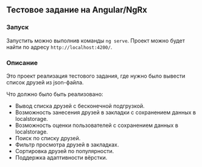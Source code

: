 ## Тестовое задание на Angular/NgRx

### Запуск

Запустить можно выполнив команды `ng serve`.
Проект можно будет найти по адресу `http://localhost:4200/`.  
 
### Описание

Это проект реализация тестового задания, где нужно было вывести список друзей из json-файла.

Что должно было быть реализовано:

- Вывод списка друзей с бесконечной подгрузкой.
- Возможность занесения друзей в закладки с сохранением данных в localstorage.
- Возможность оценки пользователей с сохранением данных в localstorage.
- Поиск по списку друзей.
- Фильтр просмотра друзей в закладках.
- Сортировка друзей по популярности.
- Поддержка адаптивности вёрстки.
